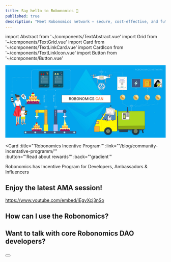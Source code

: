 ```yaml
---
title: Say hello to Robonomics 🎉
published: true
description: "Meet Robonomics network – secure, сost-effective, and futuristic IoT platform for connecting robotics under Polkadot and Ethereum control"
---
```

import Abstract from '~/components/TextAbstract.vue'
import Grid from '~/components/TextGrid.vue'
import Card from '~/components/TextLinkCard.vue'
import CardIcon from '~/components/TextLinkIcon.vue'
import Button from '~/components/Button.vue'


<Abstract :text="'Meet Robonomics network – secure, сost-effective, and futuristic IoT platform for connecting robotics under Polkadot and Ethereum control'" />

[!["What Robonomics can do?"](./images/robonomics-can.jpg)](https://blog.aira.life/robonomics-can-72f631824670)

<!--<Grid :layout="'1fr 1fr 1fr'">
    <Card
        :title="'What is Robonomics Network?'"
        :link="'https://static.robonomics.network/docs/presentations/Robonomics.Keypoint.updated.August.2020.pdf'" 
        :button="'View Keypoint presentation'"
    />
    <Card
        :title="'Robot economics'" 
        :link="'https://static.robonomics.network/docs/book-the-economy-of-robots-1-2017/robonomics.network-book-the-economy-of-robots-1-2017-en.pdf'" 
        :button="'View our colourful book'"
    />
    <Card
        :title="'Research & Development'"
        :link="'https://wiki.robonomics.network/docs/r-and-d-based-on-robonomics-network/'"  
        :button="'Conducted on Robonomics Network'"
    />
</Grid>-->

<Grid :layout="'3'">
    <CardIcon
        :image="'/land/icon-presentation.png'" 
        :title="'What is Robonomics Network?'"
        :caption="'View Keypoint presentation'"
        :link="'https://static.robonomics.network/docs/presentations/Robonomics.Keypoint.updated.August.2020.pdf'"
    />
    <CardIcon
        :image="'/land/icon-book.png'" 
        :title="'Robot economics'"  
        :caption="'View our colourful book'"
        :link="'https://static.robonomics.network/docs/book-the-economy-of-robots-1-2017/robonomics.network-book-the-economy-of-robots-1-2017-en.pdf'"
    />
    <CardIcon
        :image="'/land/icon-coding.png'"
        :title="'Research & Development'"
        :caption="'Conducted on Robonomics Network'"
        :link="'https://wiki.robonomics.network/docs/r-and-d-based-on-robonomics-network/'"  
    />
</Grid>


<Card 
    :title="'Robonomics Incentive Program'"
    :link="'/blog/community-incentative-programm/'"  
    :button="'Read about rewards'"
    :back="'gradient'"
>

Robonomics has Incentive Program for Developers, Ambassadors & Influencers

</Card>

## Enjoy the latest AMA session!

<div class="layout__text">

https://www.youtube.com/embed/IEgvXcj3nSo

</div>

## How can I use the Robonomics?

<Grid :layout="'4'">
    <CardIcon
        :image="'/land/icon-wiki.png'" 
        :title="'Robonomics Wiki'"
        :caption="'For IoT & Robotics developers'"
        :link="'https://wiki.robonomics.network/docs/'"
    />
    <CardIcon
        :image="'/land/icon-kuka.png'" 
        :title="'Launch Kuka manipulator'"
        :caption="'Under Robonomics Network control'"
        :link="'https://wiki.robonomics.network/docs/kuka/'"
    />
    <CardIcon
        :image="'/land/icon-application.png'" 
        :title="'Robonomics DAPP'"
        :caption="'Made for connecting IoT & Robotics under Robonomics control smoothly'"
        :link="'https://dapp.robonomics.network/#/'"
    />
    <CardIcon
        :image="'/land/icon-rws.png'" 
        :title="'Sign up for RWS beta'"
        :link="'https://share.hsforms.com/1rlIfFL6ZSriaOjtf4NAGPw535vx?sidebar&__hstc=136840367.cb56ffd63c4554e84a6b795a22bdcfee.1602671793634.1605539005983.1605618482734.17&__hssc=136840367.2.1605618482734&__hsfp=1772620931'"
    />
    <CardIcon
        :image="'/land/icon-github.png'" 
        :title="'Github'"
        :link="'https://github.com/airalab/robonomics'"
    />
    <CardIcon
        :image="'/land/icon-twitter.png'" 
        :title="'Twitter'"
        :link="'https://twitter.com/AIRA_Robonomics'"
    />
    <CardIcon
        :image="'/land/icon-youtube.png'" 
        :title="'YouTube'"
        :link="'https://www.youtube.com/c/Airalab'"
    />
    <CardIcon
        :image="'/land/icon-telegram.png'" 
        :title="'Telegram'"
        :link="'https://t.me/robonomics'"
    />
</Grid>


## Want to talk with core Robonomics DAO developers?

<Button :link="'https://discourse.robonomics.network/'" :label="'Visit Robonomics Network forum'" :scale="'1.2'"/>